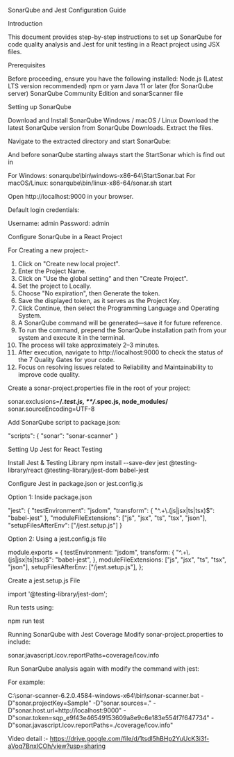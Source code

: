 SonarQube and Jest Configuration Guide

Introduction

This document provides step-by-step instructions to set up SonarQube for code quality analysis and Jest for unit testing in a React project using JSX files.

Prerequisites

Before proceeding, ensure you have the following installed:
Node.js (Latest LTS version recommended)
npm or yarn
Java 11 or later (for SonarQube server)
SonarQube Community Edition and sonarScanner file

Setting up SonarQube

Download and Install SonarQube
Windows / macOS / Linux
Download the latest SonarQube version from SonarQube Downloads.
Extract the files.

Navigate to the extracted directory and start SonarQube:

And before sonarQube starting always start the StartSonar which is find out in

For Windows:
sonarqube\bin\windows-x86-64\StartSonar.bat
For macOS/Linux:
sonarqube\bin/linux-x86-64/sonar.sh start

Open http://localhost:9000 in your browser.

Default login credentials:

Username: admin
Password: admin

Configure SonarQube in a React Project

For Creating a new project:-

1. Click on "Create new local project".
2. Enter the Project Name.
3. Click on "Use the global setting" and then "Create Project".
4. Set the project to Locally.
5. Choose "No expiration", then Generate the token.
6. Save the displayed token, as it serves as the Project Key.
7. Click Continue, then select the Programming Language and Operating System.
8. A SonarQube command will be generated—save it for future reference.
9. To run the command, prepend the SonarQube installation path from your system and execute it in the terminal.
10. The process will take approximately 2–3 minutes.
11. After execution, navigate to http://localhost:9000 to check the status of the 7 Quality Gates for your code.
12. Focus on resolving issues related to Reliability and Maintainability to improve code quality.

Create a sonar-project.properties file in the root of your project:

sonar.exclusions=**/*.test.js, **/*.spec.js, node_modules/**
sonar.sourceEncoding=UTF-8

Add SonarQube script to package.json:

"scripts": {
  "sonar": "sonar-scanner"
}

Setting Up Jest for React Testing

Install Jest & Testing Library
npm install --save-dev jest @testing-library/react @testing-library/jest-dom babel-jest

Configure Jest in package.json or jest.config.js

Option 1: Inside package.json

"jest": {
  "testEnvironment": "jsdom",
  "transform": {
    "^.+\\.(js|jsx|ts|tsx)$": "babel-jest"
  },
  "moduleFileExtensions": ["js", "jsx", "ts", "tsx", "json"],
  "setupFilesAfterEnv": ["<rootDir>/jest.setup.js"]
}

Option 2: Using a jest.config.js file

module.exports = {
  testEnvironment: "jsdom",
  transform: {
    "^.+\\.(js|jsx|ts|tsx)$": "babel-jest",
  },
  moduleFileExtensions: ["js", "jsx", "ts", "tsx", "json"],
  setupFilesAfterEnv: ["<rootDir>/jest.setup.js"],
};

Create a jest.setup.js File

import '@testing-library/jest-dom';

Run tests using:

npm run test

Running SonarQube with Jest Coverage
Modify sonar-project.properties to include:

sonar.javascript.lcov.reportPaths=coverage/lcov.info

Run SonarQube analysis again with modify the command with jest:

For example:

C:\sonar-scanner-6.2.0.4584-windows-x64\bin\sonar-scanner.bat -D"sonar.projectKey=Sample" -D"sonar.sources=." -D"sonar.host.url=http://localhost:9000" -D"sonar.token=sqp_e9f43e46549153609a8e9c6e183e554f7f647734" -D"sonar.javascript.lcov.reportPaths=./coverage/lcov.info"


Video detail :- https://drive.google.com/file/d/1tsdI5hBHp2YuUcK3i3f-aVoq7BnxICOh/view?usp=sharing

